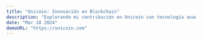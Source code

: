 ```yaml
---
title: "Unicoin: Innovación en Blockchain"
description: "Explorando mi contribución en Unicoin con tecnología avanzada."
date: "Mar 18 2024"
demoURL: "https://unicoin.com"
---
```


